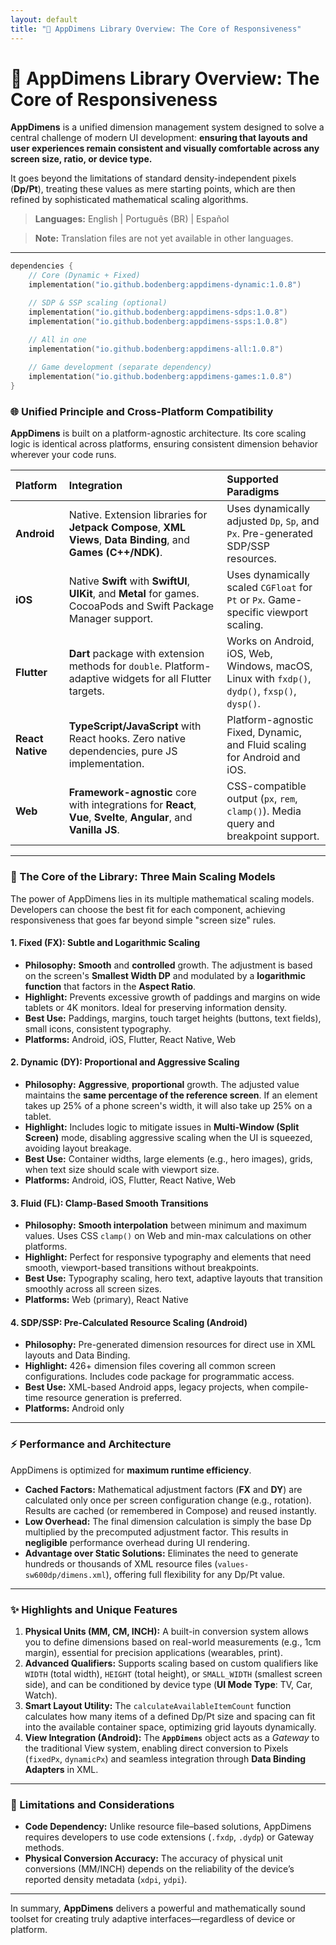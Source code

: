 ```yaml
---
layout: default
title: "📖 AppDimens Library Overview: The Core of Responsiveness"
---
```


# 📖 AppDimens Library Overview: The Core of Responsiveness

**AppDimens** is a unified dimension management system designed to solve a central challenge of modern UI development: **ensuring that layouts and user experiences remain consistent and visually comfortable across any screen size, ratio, or device type.**

It goes beyond the limitations of standard density-independent pixels (**Dp/Pt**), treating these values as mere starting points, which are then refined by sophisticated mathematical scaling algorithms.

> **Languages:** English | Português (BR) | Español

> **Note:** Translation files are not yet available in other languages.

---

```kotlin
dependencies {
    // Core (Dynamic + Fixed)
    implementation("io.github.bodenberg:appdimens-dynamic:1.0.8")

    // SDP & SSP scaling (optional)
    implementation("io.github.bodenberg:appdimens-sdps:1.0.8")
    implementation("io.github.bodenberg:appdimens-ssps:1.0.8")

    // All in one
    implementation("io.github.bodenberg:appdimens-all:1.0.8")
    
    // Game development (separate dependency)
    implementation("io.github.bodenberg:appdimens-games:1.0.8")
}
```

### 🌐 Unified Principle and Cross-Platform Compatibility

**AppDimens** is built on a platform-agnostic architecture. Its core scaling logic is identical across platforms, ensuring consistent dimension behavior wherever your code runs.

| Platform | Integration | Supported Paradigms |
|:---------|:-----------|:-------------------|
| **Android** | Native. Extension libraries for **Jetpack Compose**, **XML Views**, **Data Binding**, and **Games (C++/NDK)**. | Uses dynamically adjusted `Dp`, `Sp`, and `Px`. Pre-generated SDP/SSP resources. |
| **iOS** | Native **Swift** with **SwiftUI**, **UIKit**, and **Metal** for games. CocoaPods and Swift Package Manager support. | Uses dynamically scaled `CGFloat` for `Pt` or `Px`. Game-specific viewport scaling. |
| **Flutter** | **Dart** package with extension methods for `double`. Platform-adaptive widgets for all Flutter targets. | Works on Android, iOS, Web, Windows, macOS, Linux with `fxdp()`, `dydp()`, `fxsp()`, `dysp()`. |
| **React Native** | **TypeScript/JavaScript** with React hooks. Zero native dependencies, pure JS implementation. | Platform-agnostic Fixed, Dynamic, and Fluid scaling for Android and iOS. |
| **Web** | **Framework-agnostic** core with integrations for **React**, **Vue**, **Svelte**, **Angular**, and **Vanilla JS**. | CSS-compatible output (`px`, `rem`, `clamp()`). Media query and breakpoint support. |

---

### 🧠 The Core of the Library: Three Main Scaling Models

The power of AppDimens lies in its multiple mathematical scaling models. Developers can choose the best fit for each component, achieving responsiveness that goes far beyond simple "screen size" rules.

#### 1. Fixed (FX): Subtle and Logarithmic Scaling

* **Philosophy:** **Smooth** and **controlled** growth. The adjustment is based on the screen's **Smallest Width DP** and modulated by a **logarithmic function** that factors in the **Aspect Ratio**.
* **Highlight:** Prevents excessive growth of paddings and margins on wide tablets or 4K monitors. Ideal for preserving information density.
* **Best Use:** Paddings, margins, touch target heights (buttons, text fields), small icons, consistent typography.
* **Platforms:** Android, iOS, Flutter, React Native, Web

#### 2. Dynamic (DY): Proportional and Aggressive Scaling

* **Philosophy:** **Aggressive**, **proportional** growth. The adjusted value maintains the **same percentage of the reference screen**. If an element takes up 25% of a phone screen's width, it will also take up 25% on a tablet.
* **Highlight:** Includes logic to mitigate issues in **Multi-Window (Split Screen)** mode, disabling aggressive scaling when the UI is squeezed, avoiding layout breakage.
* **Best Use:** Container widths, large elements (e.g., hero images), grids, when text size should scale with viewport size.
* **Platforms:** Android, iOS, Flutter, React Native, Web

#### 3. Fluid (FL): Clamp-Based Smooth Transitions

* **Philosophy:** **Smooth interpolation** between minimum and maximum values. Uses CSS `clamp()` on Web and min-max calculations on other platforms.
* **Highlight:** Perfect for responsive typography and elements that need smooth, viewport-based transitions without breakpoints.
* **Best Use:** Typography scaling, hero text, adaptive layouts that transition smoothly across all screen sizes.
* **Platforms:** Web (primary), React Native

#### 4. SDP/SSP: Pre-Calculated Resource Scaling (Android)

* **Philosophy:** Pre-generated dimension resources for direct use in XML layouts and Data Binding.
* **Highlight:** 426+ dimension files covering all common screen configurations. Includes code package for programmatic access.
* **Best Use:** XML-based Android apps, legacy projects, when compile-time resource generation is preferred.
* **Platforms:** Android only

---

### ⚡ Performance and Architecture

AppDimens is optimized for **maximum runtime efficiency**.

* **Cached Factors:** Mathematical adjustment factors (**FX** and **DY**) are calculated only once per screen configuration change (e.g., rotation). Results are cached (or remembered in Compose) and reused instantly.
* **Low Overhead:** The final dimension calculation is simply the base Dp multiplied by the precomputed adjustment factor. This results in **negligible** performance overhead during UI rendering.
* **Advantage over Static Solutions:** Eliminates the need to generate hundreds or thousands of XML resource files (`values-sw600dp/dimens.xml`), offering full flexibility for any Dp/Pt value.

---

### ✨ Highlights and Unique Features

1. **Physical Units (MM, CM, INCH):** A built-in conversion system allows you to define dimensions based on real-world measurements (e.g., $1\text{cm}$ margin), essential for precision applications (wearables, print).
2. **Advanced Qualifiers:** Supports scaling based on custom qualifiers like `WIDTH` (total width), `HEIGHT` (total height), or `SMALL_WIDTH` (smallest screen side), and can be conditioned by device type (**UI Mode Type**: TV, Car, Watch).
3. **Smart Layout Utility:** The `calculateAvailableItemCount` function calculates how many items of a defined Dp/Pt size and spacing can fit into the available container space, optimizing grid layouts dynamically.
4. **View Integration (Android):** The **`AppDimens`** object acts as a *Gateway* to the traditional View system, enabling direct conversion to Pixels (`fixedPx`, `dynamicPx`) and seamless integration through **Data Binding Adapters** in XML.

---

### 🛑 Limitations and Considerations

* **Code Dependency:** Unlike resource file–based solutions, AppDimens requires developers to use code extensions (`.fxdp`, `.dydp`) or Gateway methods.
* **Physical Conversion Accuracy:** The accuracy of physical unit conversions (MM/INCH) depends on the reliability of the device’s reported density metadata (`xdpi`, `ydpi`).

---

In summary, **AppDimens** delivers a powerful and mathematically sound toolset for creating truly adaptive interfaces—regardless of device or platform.

